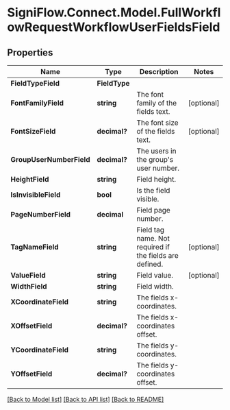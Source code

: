 # SigniFlow.Connect.Model.FullWorkflowRequestWorkflowUserFieldsField

## Properties

Name | Type | Description | Notes
------------ | ------------- | ------------- | -------------
**FieldTypeField** | **FieldType** |  | 
**FontFamilyField** | **string** | The font family of the fields text. | [optional] 
**FontSizeField** | **decimal?** | The font size of the fields text. | [optional] 
**GroupUserNumberField** | **decimal?** | The users in the group&#39;s user number. | 
**HeightField** | **string** | Field height. | 
**IsInvisibleField** | **bool** | Is the field visible. | 
**PageNumberField** | **decimal** | Field page number. | 
**TagNameField** | **string** | Field tag name. Not required if the fields are defined. | [optional] 
**ValueField** | **string** | Field value. | [optional] 
**WidthField** | **string** | Field width. | 
**XCoordinateField** | **string** | The fields x-coordinates. | 
**XOffsetField** | **decimal?** | The fields x-coordinates offset. | 
**YCoordinateField** | **string** | The fields y-coordinates. | 
**YOffsetField** | **decimal?** | The fields y-coordinates offset. | 

[[Back to Model list]](../README.md#documentation-for-models) [[Back to API list]](../README.md#documentation-for-api-endpoints) [[Back to README]](../README.md)

